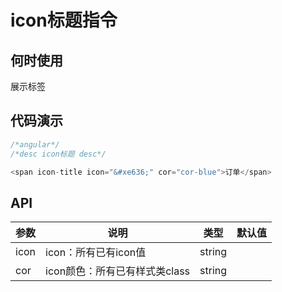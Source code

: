 # icon标题指令

## 何时使用
展示标签

## 代码演示

```js
/*angular*/
/*desc icon标题 desc*/

<span icon-title icon="&#xe636;" cor="cor-blue">订单</span>
```

## API

| 参数 | 说明 | 类型 | 默认值 |
| --- | --- | --- | --- |
| icon | icon：所有已有icon值 | string |  |
| cor | icon颜色：所有已有样式类class | string |  |